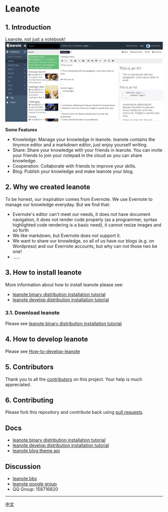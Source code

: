 
# Leanote

## 1. Introduction

Leanote, not just a notebook!
![leanote.png](leanote.png "")

**Some Features**

* Knowledge: Manage your knowledge in leanote. leanote contains the tinymce editor and a markdown editor, just enjoy yourself writing.
* Share: Share your knowledge with your friends in leanote. You can invite your friends to join your notepad in the cloud so you can share knowledge.
* Cooperation: Collaborate with friends to improve your skills.
* Blog: Publish your knowledge and make leanote your blog.

## 2. Why we created leanote
To be honest, our inspiration comes from Evernote. We use Evernote to manage our knowledge everyday. But we find that:
* Evernote's editor can't meet our needs, it does not have document navigation, it does not render code properly (as a programmer, syntax highlighted code rendering is a basic need), it cannot resize images and so forth
* We like markdown, but Evernote does not support it.
* We want to share our knowledge, so all of us have our blogs (e.g. on Wordpress) and our Evernote accounts, but why can not those two be one!
* ......

## 3. How to install leanote

More information about how to install leanote please see:
* [leanote binary distribution installation tutorial](https://github.com/leanote/leanote/wiki/leanote-binary-distribution-installation-tutorial)
* [leanote develop distribution installation tutorial](https://github.com/leanote/leanote/wiki/leanote-develop-distribution-installation-tutorial)

### 3.1. Download leanote
Please see [leanote binary distribution installation tutorial](https://github.com/leanote/leanote/wiki/leanote-binary-distribution-installation-tutorial)

## 4. How to develop leanote

Please see [How-to-develop-leanote](https://github.com/leanote/leanote/wiki/How-to-develop-leanote-%E5%A6%82%E4%BD%95%E5%BC%80%E5%8F%91leanote)


## 5. Contributors
Thank you to all the [contributors](https://github.com/leanote/leanote/graphs/contributors) on
this project. Your help is much appreciated.

## 6. Contributing

Please fork this repository and contribute back using [pull requests](https://github.com/leanote/leanote/pulls).

## Docs
* [leanote binary distribution installation tutorial](https://github.com/leanote/leanote/wiki/leanote-binary-distribution-installation-tutorial)
* [leanote develop distribution installation tutorial](https://github.com/leanote/leanote/wiki/leanote-develop-distribution-installation-tutorial)
* [leanote blog theme api](https://github.com/leanote/leanote/wiki/leanote-blog-theme-api_en)

## Discussion
* [leanote bbs](http://bbs.leanote.com)
* [leanote google group](https://groups.google.com/forum/#!forum/leanote)
* QQ Group: 158716820

-----------------------------------------------------------------------
[中文](README_zh.md)


